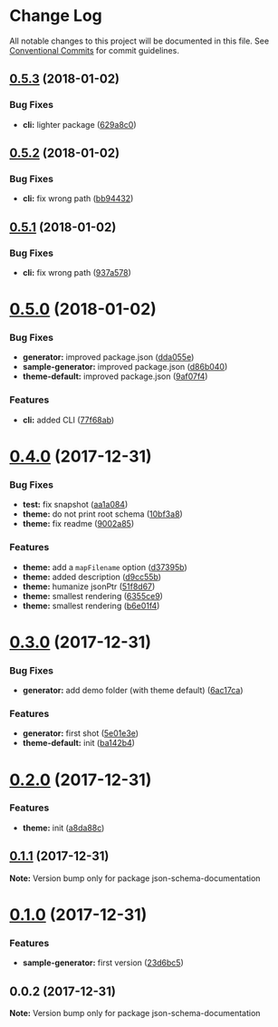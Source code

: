 # Change Log

All notable changes to this project will be documented in this file.
See [Conventional Commits](https://conventionalcommits.org) for commit guidelines.

<a name="0.5.3"></a>
## [0.5.3](https://github.com/fgribreau/json-schema-documentation/compare/v0.5.2...v0.5.3) (2018-01-02)


### Bug Fixes

* **cli:** lighter package ([629a8c0](https://github.com/fgribreau/json-schema-documentation/commit/629a8c0))




<a name="0.5.2"></a>
## [0.5.2](https://github.com/fgribreau/json-schema-documentation/compare/v0.5.1...v0.5.2) (2018-01-02)


### Bug Fixes

* **cli:** fix wrong path ([bb94432](https://github.com/fgribreau/json-schema-documentation/commit/bb94432))




<a name="0.5.1"></a>
## [0.5.1](https://github.com/fgribreau/json-schema-documentation/compare/v0.5.0...v0.5.1) (2018-01-02)


### Bug Fixes

* **cli:** fix wrong path ([937a578](https://github.com/fgribreau/json-schema-documentation/commit/937a578))




<a name="0.5.0"></a>
# [0.5.0](https://github.com/fgribreau/json-schema-documentation/compare/v0.4.0...v0.5.0) (2018-01-02)


### Bug Fixes

* **generator:** improved package.json ([dda055e](https://github.com/fgribreau/json-schema-documentation/commit/dda055e))
* **sample-generator:** improved package.json ([d86b040](https://github.com/fgribreau/json-schema-documentation/commit/d86b040))
* **theme-default:** improved package.json ([9af07f4](https://github.com/fgribreau/json-schema-documentation/commit/9af07f4))


### Features

* **cli:** added CLI ([77f68ab](https://github.com/fgribreau/json-schema-documentation/commit/77f68ab))




<a name="0.4.0"></a>
# [0.4.0](https://github.com/FGRibreau/json-schema-documentation/compare/v0.3.0...v0.4.0) (2017-12-31)


### Bug Fixes

* **test:** fix snapshot ([aa1a084](https://github.com/FGRibreau/json-schema-documentation/commit/aa1a084))
* **theme:** do not print root schema ([10bf3a8](https://github.com/FGRibreau/json-schema-documentation/commit/10bf3a8))
* **theme:** fix readme ([9002a85](https://github.com/FGRibreau/json-schema-documentation/commit/9002a85))


### Features

* **theme:** add a `mapFilename` option ([d37395b](https://github.com/FGRibreau/json-schema-documentation/commit/d37395b))
* **theme:** added description ([d9cc55b](https://github.com/FGRibreau/json-schema-documentation/commit/d9cc55b))
* **theme:** humanize jsonPtr ([51f8d67](https://github.com/FGRibreau/json-schema-documentation/commit/51f8d67))
* **theme:** smallest rendering ([6355ce9](https://github.com/FGRibreau/json-schema-documentation/commit/6355ce9))
* **theme:** smallest rendering ([b6e01f4](https://github.com/FGRibreau/json-schema-documentation/commit/b6e01f4))




<a name="0.3.0"></a>
# [0.3.0](https://github.com/FGRibreau/json-schema-documentation/compare/v0.2.0...v0.3.0) (2017-12-31)


### Bug Fixes

* **generator:** add demo folder (with theme default) ([6ac17ca](https://github.com/FGRibreau/json-schema-documentation/commit/6ac17ca))


### Features

* **generator:** first shot ([5e01e3e](https://github.com/FGRibreau/json-schema-documentation/commit/5e01e3e))
* **theme-default:** init ([ba142b4](https://github.com/FGRibreau/json-schema-documentation/commit/ba142b4))




<a name="0.2.0"></a>
# [0.2.0](https://github.com/FGRibreau/json-schema-documentation/compare/v0.1.1...v0.2.0) (2017-12-31)


### Features

* **theme:** init ([a8da88c](https://github.com/FGRibreau/json-schema-documentation/commit/a8da88c))




<a name="0.1.1"></a>
## [0.1.1](https://github.com/FGRibreau/json-schema-documentation/compare/v0.1.0...v0.1.1) (2017-12-31)




**Note:** Version bump only for package json-schema-documentation

<a name="0.1.0"></a>
# [0.1.0](https://github.com/FGRibreau/json-schema-documentation/compare/v0.0.2...v0.1.0) (2017-12-31)


### Features

* **sample-generator:** first version ([23d6bc5](https://github.com/FGRibreau/json-schema-documentation/commit/23d6bc5))




<a name="0.0.2"></a>
## 0.0.2 (2017-12-31)




**Note:** Version bump only for package json-schema-documentation
